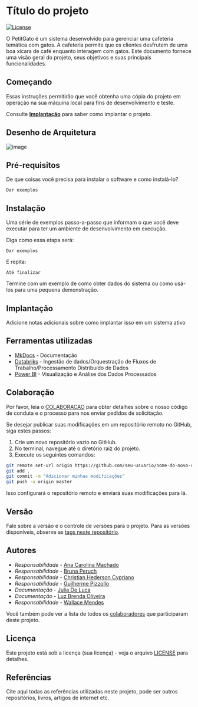 # Título do projeto

[![License](https://img.shields.io/badge/License-MIT-blue.svg)](LICENSE)

O PetitGato é um sistema desenvolvido para gerenciar uma cafeteria temática com gatos. A cafeteria permite que os clientes desfrutem de uma boa xícara de café enquanto interagem com gatos. Este documento fornece uma visão geral do projeto, seus objetivos e suas principais funcionalidades.

## Começando

Essas instruções permitirão que você obtenha uma cópia do projeto em operação na sua máquina local para fins de desenvolvimento e teste.

Consulte **[Implantação](#-implanta%C3%A7%C3%A3o)** para saber como implantar o projeto.

## Desenho de Arquitetura

![image](https://github.com/Xiristian/PetitGato/assets/127258498/78f6e7a5-6666-4865-921a-61c46453982a)


## Pré-requisitos

De que coisas você precisa para instalar o software e como instalá-lo?

```
Dar exemplos
```

## Instalação

Uma série de exemplos passo-a-passo que informam o que você deve executar para ter um ambiente de desenvolvimento em execução.

Diga como essa etapa será:

```
Dar exemplos
```

E repita:

```
Até finalizar
```

Termine com um exemplo de como obter dados do sistema ou como usá-los para uma pequena demonstração.

## Implantação

Adicione notas adicionais sobre como implantar isso em um sistema ativo

## Ferramentas utilizadas

* [MkDocs](https://www.mkdocs.org/) - Documentação
* [Databriks](https://docs.databricks.com/en/repos/get-access-tokens-from-git-provider.html) - Ingestão de dados/Orquestração de Fluxos de Trabalho/Processamento Distribuído de Dados
* [Power BI](https://www.microsoft.com/pt-br/power-platform/products/power-bi) - Visualização e Análise dos Dados Processados

## Colaboração

Por favor, leia o [COLABORACAO](https://gist.github.com/usuario/colaboracao.md) para obter detalhes sobre o nosso código de conduta e o processo para nos enviar pedidos de solicitação.

Se desejar publicar suas modificações em um repositório remoto no GitHub, siga estes passos:

1. Crie um novo repositório vazio no GitHub.
2. No terminal, navegue até o diretório raiz do projeto.
3. Execute os seguintes comandos:

```bash
git remote set-url origin https://github.com/seu-usuario/nome-do-novo-repositorio.git
git add .
git commit -m "Adicionar minhas modificações"
git push -u origin master
```

Isso configurará o repositório remoto e enviará suas modificações para lá.

## Versão

Fale sobre a versão e o controle de versões para o projeto. Para as versões disponíveis, observe as [tags neste repositório](https://github.com/suas/tags/do/projeto). 

## Autores

*  *Responsabilidade* - [Ana Carolina Machado](https://github.com/anacarolina1002)
*  *Responsabilidade* - [Bruna Peruch](https://github.com/brupperuch)
*  *Responsabilidade* - [Christian Hederson Cypriano](https://github.com/Xiristian)
*  *Responsabilidade* - [Guilherme Pizzollo](https://github.com/guilhermebp030504)
*  *Documentação* - [Julia De Luca](https://github.com/judwluca)
*  *Documentação* - [Luz Brenda Oliveira](https://github.com/luzbrendaoliv)
*  *Responsabilidade* - [Wallace Mendes](https://github.com/WallaceB2)

Você também pode ver a lista de todos os [colaboradores](https://github.com/usuario/projeto/colaboradores) que participaram deste projeto.

## Licença

Este projeto está sob a licença (sua licença) - veja o arquivo [LICENSE](https://github.com/jlsilva01/projeto-ed-satc/blob/main/LICENSE) para detalhes.

## Referências

Cite aqui todas as referências utilizadas neste projeto, pode ser outros repositórios, livros, artigos de internet etc.


